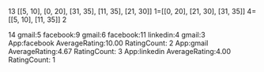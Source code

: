 13
[[5, 10], [0, 20], [31, 35], [11, 35], [21, 30]]
1=[[0, 20], [21, 30], [31, 35]]
4=[[5, 10], [11, 35]]
2

14
gmail:5  facebook:9  gmail:6  facebook:11  linkedin:4  gmail:3  
App:facebook	AverageRating:10.00		RatingCount: 2
App:gmail		AverageRating:4.67		RatingCount: 3
App:linkedin	AverageRating:4.00		RatingCount: 1